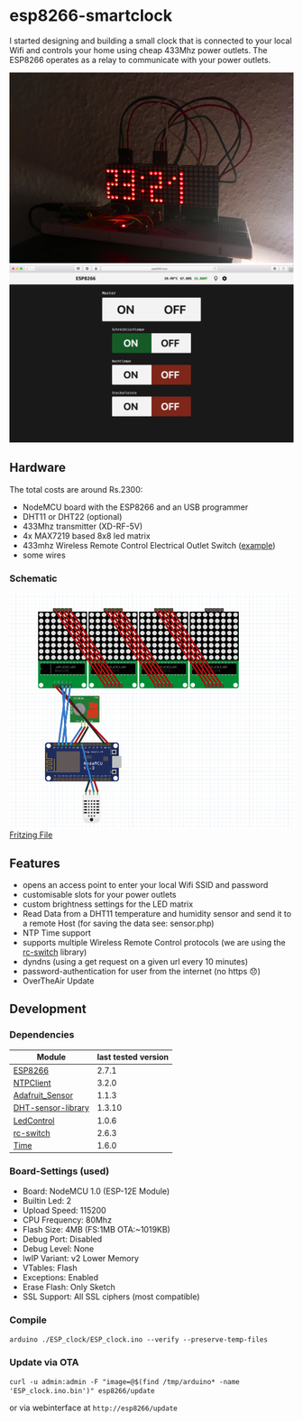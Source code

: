 # esp8266-smartclock

I started designing and building a small clock that is connected to your local Wifi and controls your home using cheap 433Mhz power outlets. The ESP8266 operates as a relay to communicate with your power outlets.


<img src="images/IMG_4446.JPG"/>
<img src="images/screenshot1.png"/>

## Hardware
The total costs are around Rs.2300:

* NodeMCU board with the ESP8266 and an USB programmer
* DHT11 or DHT22 (optional)
* 433Mhz transmitter (XD-RF-5V)
* 4x MAX7219 based 8x8 led matrix
* 433mhz Wireless Remote Control Electrical Outlet Switch (<a href="https://www.amazon.de/dp/B001AX8QUM/ref=cm_sw_em_r_mt_dp_Abo7zbDRGS07B">example</a>) 
* some wires

### Schematic
<img src="images/hardware_fritzing.png"/>
<a href="esp8266_smartclock.fzz">Fritzing File</a>


## Features
* opens an access point to enter your local Wifi SSID and password
* customisable slots for your power outlets
* custom brightness settings for the LED matrix
* Read Data from a DHT11 temperature and humidity sensor and send it to a remote Host (for saving the data see: sensor.php)
* NTP Time support
* supports multiple Wireless Remote Control protocols (we are using the <a href="https://github.com/sui77/rc-switch">rc-switch</a> library)
* dyndns (using a get request on a given url every 10 minutes)
* password-authentication for user from the internet (no https 😞)
* OverTheAir Update

## Development

### Dependencies

| Module                                                       | last tested version |
| ------------------------------------------------------------ | ------------------- |
| [ESP8266](https://github.com/esp8266/Arduino)                | 2.7.1               |
| [NTPClient](https://github.com/arduino-libraries/NTPClient)  | 3.2.0               |
| [Adafruit_Sensor](https://github.com/adafruit/Adafruit_Sensor) | 1.1.3               |
| [DHT-sensor-library](https://github.com/adafruit/DHT-sensor-library) | 1.3.10              |
| [LedControl](http://wayoda.github.io/LedControl/)            | 1.0.6               |
| [rc-switch](https://github.com/sui77/rc-switch)              | 2.6.3               |
| [Time](http://playground.arduino.cc/code/time)               | 1.6.0               |

### Board-Settings (used)

- Board: NodeMCU 1.0 (ESP-12E Module)
- Builtin Led: 2
- Upload Speed: 115200
- CPU Frequency: 80Mhz
- Flash Size: 4MB (FS:1MB OTA:~1019KB)
- Debug Port: Disabled
- Debug Level: None
- lwIP Variant: v2 Lower Memory
- VTables: Flash
- Exceptions: Enabled
- Erase Flash: Only Sketch
- SSL Support: All SSL ciphers (most compatible)

### Compile
```
arduino ./ESP_clock/ESP_clock.ino --verify --preserve-temp-files
```

### Update via OTA
```
curl -u admin:admin -F "image=@$(find /tmp/arduino* -name 'ESP_clock.ino.bin')" esp8266/update
```
or via webinterface at `http://esp8266/update`
